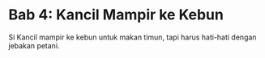 # Bab 4: Kancil Mampir ke Kebun
Si Kancil mampir ke kebun untuk makan timun, tapi harus hati-hati dengan jebakan petani.
